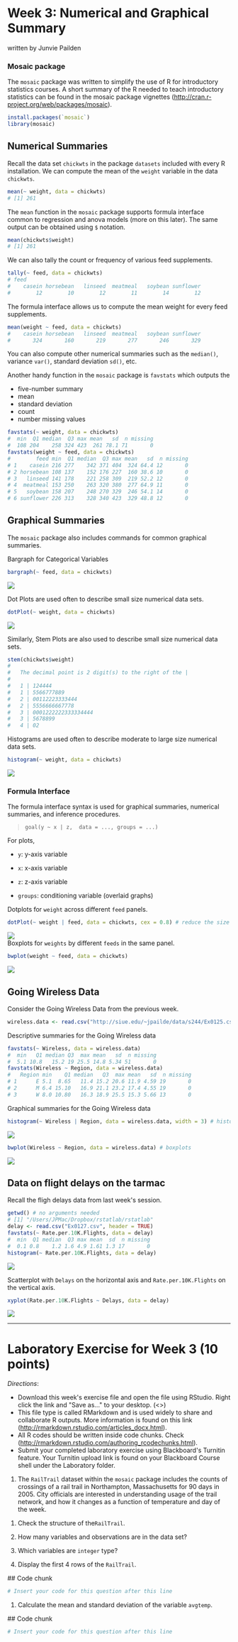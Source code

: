 Week 3: Numerical and Graphical Summary
================
written by Junvie Pailden

### Mosaic package

The `mosaic` package was written to simplify the use of R for introductory statistics courses. A short summary of the R needed to teach introductory statistics can be found in the mosaic package vignettes (<http://cran.r-project.org/web/packages/mosaic>).

``` r
install.packages(`mosaic`)
library(mosaic)
```

Numerical Summaries
-------------------

Recall the data set `chickwts` in the package `datasets` included with every R installation. We can compute the mean of the `weight` variable in the data `chickwts`.

``` r
mean(~ weight, data = chickwts)
# [1] 261
```

The `mean` function in the `mosaic` package supports formula interface common to regression and anova models (more on this later). The same output can be obtained using `$` notation.

``` r
mean(chickwts$weight)
# [1] 261
```

We can also tally the count or frequency of various feed supplements.

``` r
tally(~ feed, data = chickwts)
# feed
#    casein horsebean   linseed  meatmeal   soybean sunflower 
#        12        10        12        11        14        12
```

The formula interface allows us to compute the mean weight for every feed supplements.

``` r
mean(weight ~ feed, data = chickwts)
#    casein horsebean   linseed  meatmeal   soybean sunflower 
#       324       160       219       277       246       329
```

You can also compute other numerical summaries such as the `median()`, variance `var()`, standard deviation `sd()`, etc.

Another handy function in the `mosaic` package is `favstats` which outputs the

-   five-number summary
-   mean
-   standard deviation
-   count
-   number missing values

``` r
favstats(~ weight, data = chickwts)
#  min  Q1 median  Q3 max mean   sd  n missing
#  108 204    258 324 423  261 78.1 71       0
favstats(weight ~ feed, data = chickwts)
#        feed min  Q1 median  Q3 max mean   sd  n missing
# 1    casein 216 277    342 371 404  324 64.4 12       0
# 2 horsebean 108 137    152 176 227  160 38.6 10       0
# 3   linseed 141 178    221 258 309  219 52.2 12       0
# 4  meatmeal 153 250    263 320 380  277 64.9 11       0
# 5   soybean 158 207    248 270 329  246 54.1 14       0
# 6 sunflower 226 313    328 340 423  329 48.8 12       0
```

Graphical Summaries
-------------------

The `mosaic` package also includes commands for common graphical summaries.

Bargraph for Categorical Variables

``` r
bargraph(~ feed, data = chickwts)
```

<img src="figures/06-wk03-1.png" style="display: block; margin: auto;" />

Dot Plots are used often to describe small size numerical data sets.

``` r
dotPlot(~ weight, data = chickwts)
```

<img src="figures/07-wk03-1.png" style="display: block; margin: auto;" />

Similarly, Stem Plots are also used to describe small size numerical data sets.

``` r
stem(chickwts$weight)
# 
#   The decimal point is 2 digit(s) to the right of the |
# 
#   1 | 124444
#   1 | 5566777889
#   2 | 00112223333444
#   2 | 5556666667778
#   3 | 0001222222333334444
#   3 | 5678899
#   4 | 02
```

Histograms are used often to describe moderate to large size numerical data sets.

``` r
histogram(~ weight, data = chickwts)
```

<img src="figures/08-wk03-1.png" style="display: block; margin: auto;" />

### Formula Interface

The formula interface syntax is used for graphical summaries, numerical summaries, and inference procedures.

> `goal(y ~ x | z,  data = ..., groups = ...)`

For plots,

-   `y`: y-axis variable

-   `x`: x-axis variable

-   `z`: z-axis variable

-   `groups`: conditioning variable (overlaid graphs)

Dotplots for `weight` across different `feed` panels.

``` r
dotPlot(~ weight | feed, data = chickwts, cex = 0.8) # reduce the size of the dots by 20%
```

<img src="figures/14-wk02-1.png" style="display: block; margin: auto;" /> Boxplots for `weights` by different `feeds` in the same panel.

``` r
bwplot(weight ~ feed, data = chickwts)
```

<img src="figures/15-wk02-1.png" style="display: block; margin: auto;" />

Going Wireless Data
-------------------

Consider the Going Wireless Data from the previous week.

``` r
wireless.data <- read.csv("http://siue.edu/~jpailde/data/s244/Ex0125.csv", header = TRUE)
```

Descriptive summaries for the Going Wireless data

``` r
favstats(~ Wireless, data = wireless.data)
#  min   Q1 median Q3  max mean   sd  n missing
#  5.1 10.8   15.2 19 25.5 14.8 5.34 51       0
favstats(Wireless ~ Region, data = wireless.data)
#   Region min    Q1 median   Q3  max mean   sd  n missing
# 1      E 5.1  8.65   11.4 15.2 20.6 11.9 4.59 19       0
# 2      M 6.4 15.10   16.9 21.1 23.2 17.4 4.55 19       0
# 3      W 8.0 10.80   16.3 18.9 25.5 15.3 5.66 13       0
```

Graphical summaries for the Going Wireless data

``` r
histogram(~ Wireless | Region, data = wireless.data, width = 3) # histogram bin width = 3
```

<img src="figures/20-wk02-1.png" style="display: block; margin: auto;" />

``` r
bwplot(Wireless ~ Region, data = wireless.data) # boxplots
```

<img src="figures/20-wk02-2.png" style="display: block; margin: auto;" />

Data on flight delays on the tarmac
-----------------------------------

Recall the fligh delays data from last week's session.

``` r
getwd() # no arguments needed
# [1] "/Users/JPMac/Dropbox/rstatlab/rstatlab"
delay <- read.csv("Ex0127.csv", header = TRUE)
favstats(~ Rate.per.10K.Flights, data = delay)
#  min  Q1 median  Q3 max mean  sd  n missing
#  0.1 0.8    1.2 1.6 4.9 1.61 1.3 17       0
histogram(~ Rate.per.10K.Flights, data = delay)
```

<img src="figures/21-wk02-1.png" style="display: block; margin: auto;" />

Scatterplot with `Delays` on the horizontal axis and `Rate.per.10K.Flights` on the vertical axis.

``` r
xyplot(Rate.per.10K.Flights ~ Delays, data = delay)
```

<img src="figures/22-wk02-1.png" style="display: block; margin: auto;" />

------------------------------------------------------------------------

Laboratory Exercise for Week 3 (10 points)
==========================================

*Directions*:

-   Download this week's exercise file and open the file using RStudio. Right click the link and "Save as..." to your desktop. (&lt;&gt;)
-   This file type is called RMarkdown and is used widely to share and collaborate R outputs. More information is found on this link (<http://rmarkdown.rstudio.com/articles_docx.html>).
-   All R codes should be written inside code chunks. Check (<http://rmarkdown.rstudio.com/authoring_rcodechunks.html>).
-   Submit your completed laboratory exercise using Blackboard's Turnitin feature. Your Turnitin upload link is found on your Blackboard Course shell under the Laboratory folder.

1.  The `RailTrail` dataset within the `mosaic` package includes the counts of crossings of a rail trail in Northampton, Massachusetts for 90 days in 2005. City officials are interested in understanding usage of the trail network, and how it changes as a function of temperature and day of the week.

<!-- -->

1.  Check the structure of the`RailTrail`.

2.  How many variables and observations are in the data set?

3.  Which variables are `integer` type?

4.  Display the first 4 rows of the `RailTrail`.

\#\# Code chunk

``` r
# Insert your code for this question after this line
```

1.  Calculate the mean and standard deviation of the variable `avgtemp`.

\#\# Code chunk

``` r
# Insert your code for this question after this line
```
